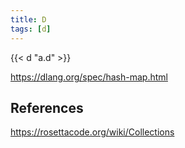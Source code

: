 ```yaml
---
title: D
tags: [d]
---
```


{{< d "a.d" >}}

<https://dlang.org/spec/hash-map.html>

## References

<https://rosettacode.org/wiki/Collections>
